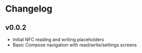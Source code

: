 # Changelog

## v0.0.2
- Initial NFC reading and writing placeholders
- Basic Compose navigation with read/write/settings screens
